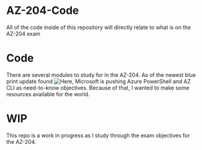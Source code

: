 # AZ-204-Code
All of the code inside of this repository will directly relate to what is on the AZ-204 exam

# Code
There are several modules to study for in the AZ-204. As of the newest blue print update found ![Here](https://query.prod.cms.rt.microsoft.com/cms/api/am/binary/RE4oZ7B), Microsoft is pushing Azure PowerShell and AZ CLI as need-to-know objectives. Because of that, I wanted to make some resources available for the world.

# WIP
This repo is a work in progress as I study through the exam objectives for the AZ-204.